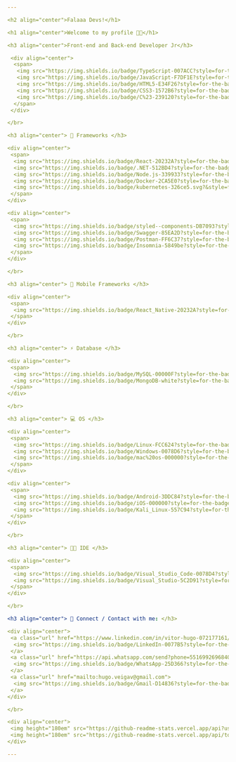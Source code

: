 ```yaml
---

<h2 align="center">Falaaa Devs!</h1>

<h1 align="center">Welcome to my profile 👨‍💻</h1>

<h3 align="center">Front-end and Back-end Developer Jr</h3>

 <div align="center">
  <span>
   <img src="https://img.shields.io/badge/TypeScript-007ACC?style=for-the-badge&logo=typescript&logoColor=white" />
   <img src="https://img.shields.io/badge/JavaScript-F7DF1E?style=for-the-badge&logo=javascript&logoColor=black" />
   <img src="https://img.shields.io/badge/HTML5-E34F26?style=for-the-badge&logo=html5&logoColor=white" />
   <img src="https://img.shields.io/badge/CSS3-1572B6?style=for-the-badge&logo=css3&logoColor=white" />
   <img src="https://img.shields.io/badge/C%23-239120?style=for-the-badge&logo=c-sharp&logoColor=white" />
  </span>
 </div>

</br>

<h3 align="center"> 🚀 Frameworks </h3>

<div align="center">
 <span>
  <img src="https://img.shields.io/badge/React-20232A?style=for-the-badge&logo=react&logoColor=61DAFB" />
  <img src="https://img.shields.io/badge/.NET-512BD4?style=for-the-badge&logo=dotnet&logoColor=white" />
  <img src="https://img.shields.io/badge/Node.js-339933?style=for-the-badge&logo=nodedotjs&logoColor=white" />
  <img src="https://img.shields.io/badge/Docker-2CA5E0?style=for-the-badge&logo=docker&logoColor=white" />
  <img src="https://img.shields.io/badge/kubernetes-326ce5.svg?&style=for-the-badge&logo=kubernetes&logoColor=white" />
 </span>
</div>

<div align="center">
 <span>
  <img src="https://img.shields.io/badge/styled--components-DB7093?style=for-the-badge&logo=styled-components&logoColor=white" />
  <img src="https://img.shields.io/badge/Swagger-85EA2D?style=for-the-badge&logo=Swagger&logoColor=white" />
  <img src="https://img.shields.io/badge/Postman-FF6C37?style=for-the-badge&logo=Postman&logoColor=white" />
  <img src="https://img.shields.io/badge/Insomnia-5849be?style=for-the-badge&logo=Insomnia&logoColor=white" />
 </span>
</div>

</br>

<h3 align="center"> 📱 Mobile Frameworks </h3>

<div align="center">
 <span>
  <img src="https://img.shields.io/badge/React_Native-20232A?style=for-the-badge&logo=react&logoColor=61DAFB" />
 </span>
</div>

</br>

<h3 align="center"> ⚡ Database </h3>

<div align="center">
 <span>
  <img src="https://img.shields.io/badge/MySQL-00000F?style=for-the-badge&logo=mysql&logoColor=white" />
  <img src="https://img.shields.io/badge/MongoDB-white?style=for-the-badge&logo=mongodb&logoColor=4EA94B" />
 </span>
</div>

</br>

<h3 align="center"> 💻 OS </h3>

<div align="center">
 <span>
  <img src="https://img.shields.io/badge/Linux-FCC624?style=for-the-badge&logo=linux&logoColor=black" />
  <img src="https://img.shields.io/badge/Windows-0078D6?style=for-the-badge&logo=windows&logoColor=white" />
  <img src="https://img.shields.io/badge/mac%20os-000000?style=for-the-badge&logo=apple&logoColor=white" />
 </span>
</div>

<div align="center">
 <span>
  <img src="https://img.shields.io/badge/Android-3DDC84?style=for-the-badge&logo=android&logoColor=white" />
  <img src="https://img.shields.io/badge/iOS-000000?style=for-the-badge&logo=ios&logoColor=white" />
  <img src="https://img.shields.io/badge/Kali_Linux-557C94?style=for-the-badge&logo=kali-linux&logoColor=white" />
 </span>
</div>

</br>

<h3 align="center"> 👩‍💻 IDE </h3>

<div align="center">
 <span>
  <img src="https://img.shields.io/badge/Visual_Studio_Code-0078D4?style=for-the-badge&logo=visual%20studio%20code&logoColor=white" />
  <img src="https://img.shields.io/badge/Visual_Studio-5C2D91?style=for-the-badge&logo=visual%20studio&logoColor=white" />
 </span>
</div>

</br>

<h3 align="center"> 📱 Connect / Contact with me: </h3>

<div align="center">
 <a class="url" href="https://www.linkedin.com/in/vitor-hugo-072177161/">
  <img src="https://img.shields.io/badge/LinkedIn-0077B5?style=for-the-badge&logo=linkedin&logoColor=white" />
 </a>
 <a class="url" href="https://api.whatsapp.com/send?phone=5516992696840/">
  <img src="https://img.shields.io/badge/WhatsApp-25D366?style=for-the-badge&logo=whatsapp&logoColor=white" />
 </a>
 <a class="url" href="mailto:hugo.veigav@gmail.com">
  <img src="https://img.shields.io/badge/Gmail-D14836?style=for-the-badge&logo=gmail&logoColor=white" />
 </a>
</div>

</br>

<div align="center">
 <img height="180em" src="https://github-readme-stats.vercel.app/api?username=vitor2128&show_icons=true&theme=tokyonight" />
 <img height="180em" src="https://github-readme-stats.vercel.app/api/top-langs/?username=vitor2128&layout=compact&theme=tokyonight" />
</div>

---
```

